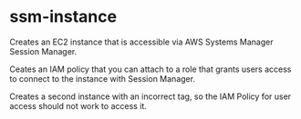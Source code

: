 # ssm-instance

Creates an EC2 instance that is accessible via AWS Systems Manager Session Manager.

Ceates an IAM policy that you can attach to a role that grants users access to connect to the instance with Session Manager.

Creates a second instance with an incorrect tag, so the IAM Policy for user access should not work to access it.



